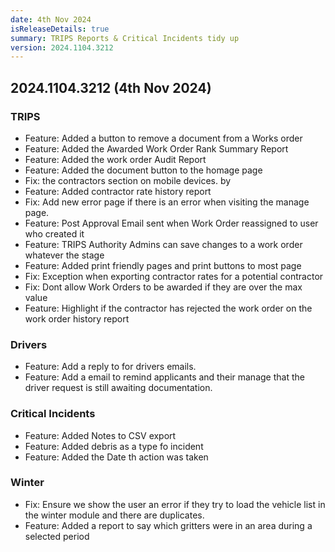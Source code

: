 ```yaml
---
date: 4th Nov 2024
isReleaseDetails: true
summary: TRIPS Reports & Critical Incidents tidy up
version: 2024.1104.3212
---
```

## 2024.1104.3212 (4th Nov 2024) 

### TRIPS

* Feature: Added a button to remove a document from a Works order
* Feature: Added the Awarded Work Order Rank Summary Report 
* Feature: Added the work order Audit Report
* Feature: Added the document button to the homage page 
* Fix: the contractors section on mobile devices. by
* Feature: Added contractor rate history report 
* Fix: Add new error page if there is an error when visiting the manage page.
* Feature: Post Approval Email sent when Work Order reassigned to user who created it 
* Feature: TRIPS Authority Admins can save changes to a work order whatever the stage
* Feature: Added print friendly pages and print buttons to most page
* Fix: Exception when exporting contractor rates for a potential contractor 
* Fix: Dont allow Work Orders to be awarded if they are over the max value 
* Feature: Highlight if the contractor has rejected the work order on the work order history report 

### Drivers
* Feature: Add a reply to for drivers emails. 
* Feature: Add a email to remind applicants and their manage that the driver request is still awaiting documentation. 

### Critical Incidents
* Feature: Added Notes to CSV export
* Feature: Added debris as a type fo incident
* Feature: Added the Date th action was taken

### Winter
* Fix: Ensure we show the user an error if they try to load the vehicle list in the winter module and there are duplicates.
* Feature: Added a report to say which gritters were in an area during a selected period 
